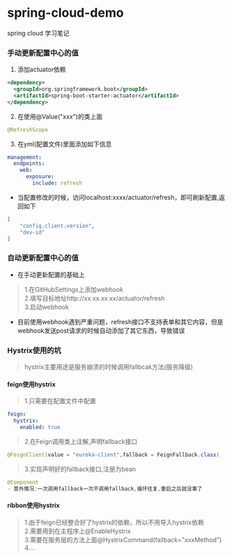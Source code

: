 # spring-cloud-demo
spring cloud 学习笔记
### 手动更新配置中心的值
1. 添加actuator依赖
```xml
<dependency>
  <groupId>org.springframework.boot</groupId>
  <artifactId>spring-boot-starter-actuator</artifactId>
</dependency>
```
2. 在使用@Value("xxx")的类上面
```java
@RefreshScope
```
3. 在yml(配置文件)里面添加如下信息
```yaml
management:
  endpoints:
    web:
      exposure:
        include: refresh
```
- 当配置修改的时候，访问localhost:xxxx/actuator/refresh，即可刷新配置,返回如下
```json
[
    "config.client.version",
    "dev-id"
]
```
### 自动更新配置中心的值
- 在手动更新配置的基础上  
>1.在GitHubSettings上添加webhook  
>2.填写目标地址http://xx.xx.xx.xx/actuator/refresh  
>3.启动webhook  
- 目前使用webhook遇到严重问题，refresh接口不支持表单和其它内容，但是webhook发送post请求的时候自动添加了其它东西，导致错误

### Hystrix使用的坑
> hystrix主要用途是服务崩溃的时候调用fallbcak方法(服务降级)  
#### feign使用hystrix  
> 1.只需要在配置文件中配置  
```yaml
feign:
  hystrix:
    enabled: true
```
> 2.在Feign调用类上注解,声明fallback接口  
```java
@FeignClient(value = "eureka-client",fallback = FeignFallback.class)
```
> 3.实现声明好的fallback接口,注册为bean
```java
@Component
- 意外情况:一次调用fallback一次不调用fallback,循环往复,重启之后就没事了
```
#### ribbon使用hystrix  
> 1.由于feign已经整合好了hystrix的依赖，所以不用导入hystrix依赖  
> 2.需要用到在主程序上@EnableHystrix  
> 3.需要在服务层的方法上面@HystrixCommand(fallback="xxxMethod")  
> 4....
